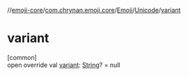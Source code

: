 //[emoji-core](../../../../index.md)/[com.chrynan.emoji.core](../../index.md)/[Emoji](../index.md)/[Unicode](index.md)/[variant](variant.md)

# variant

[common]\
open override val [variant](variant.md): [String](https://kotlinlang.org/api/latest/jvm/stdlib/kotlin/-string/index.html)? = null
